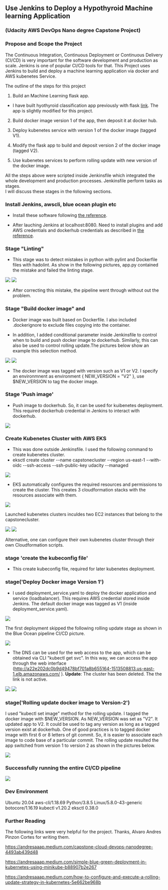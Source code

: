 ## Use Jenkins to Deploy a Hypothyroid Machine learning Application 

### (Udacity AWS DevOps Nano degree Capstone Project)

### Propose and Scope the Project

The Continuous Integration, Continuous Deployment or Continuous Delivery (CI/CD) is very important for the software development and production as scale. Jenkins is one of popular CI/CD tools for that. This Project uses Jenkins to build and deploy a machine learning application via docker and AWS kubenetes Service.

The outline of the steps for this project

1. Build an Machine Learning flask app.  

* I have built hyothyroid classification app previously with flask [link](https://github.com/Jun-depo/hypothyroid_flaskapp).  The app is slightly modified for this project.

2. Build docker image version 1 of the app, then deposit it at docker hub.  

3. Deploy kubenetes service with version 1 of the docker image (tagged V1). 

4. Modify the flask app to build and deposit version 2 of the docker image (tagged V2). 

5. Use kubenetes services to perform rolling update with new version of the docker image. 

All the steps above were scripted inside Jenkinsfile which integrated the whole development and production processes. Jenkinsfile perform tasks as stages.  
 I will discuss these stages in the following sections.

### Install Jenkins, awscli, blue ocean plugin etc

* Install these software following [the reference](https://andresaaap.medium.com/how-to-install-docker-aws-cli-eksctl-kubectl-for-jenkins-in-linux-ubuntu-18-04-3e3c4ceeb71).  

* After lauching Jenkins at localhost:8080.  Need to install plugins and add AWS credentials and dockerhub credentials as described in [the reference](https://andresaaap.medium.com/how-to-install-docker-aws-cli-eksctl-kubectl-for-jenkins-in-linux-ubuntu-18-04-3e3c4ceeb71).  


### Stage "Linting"

* This stage was to detect mistakes in python with pylint and Dockerfile files with hadolint.  As show in the following pictures, app.py contained the mistake and failed the linting stage.

 <img src="images/fail1.png" />

 <img src="images/fail2.png" />

* After correcting this mistake, the pipeline went through without out the problem.  

### Stage "Build docker image" and 

* Docker image was built based on Dockerfile.  I also included .dockerignore to exclude files copying into the container.  

* In addition, I added conditional parameter inside Jenkinsfile to control when to build and push docker image to dockerhub.  Similarly, this can also be used to control rolling update.The pictures below show an example this selection method. 

<img src="images/params.png" />

<img src="images/version2a.png" />

* The docker image was tagged with version such as V1 or V2.  I specify an environmnent as environment { NEW_VERSION = "V2" }, use $NEW_VERSION to tag the docker image. 

### Stage 'Push image'
* Push image to dockerhub. So, it can be used for kuibenetes deployment.  This required dockerhub credential in Jenkins to interact with dockerhub.

<img src="images/credentials.png" />

### Create Kubenetes Cluster with AWS EKS

* This was done outside Jenkinsfile. I used the following command to create kubenetes cluster. 
* eksctl create cluster --name capstonecluster --region us-east-1 --with-oidc --ssh-access --ssh-public-key udacity --managed

<img src="images/eksctl_create.png" />

* EKS automatically configures the required resources and permissions to create the cluster.  This creates 3 cloudformation stacks with the resources associate with them. 

<img src="images/stack1.png" />

Launched kubenetes clusters inculdes two EC2 instances that belong to the capstonecluster. 

<img src="images/EC2a.png" />

<img src="images/EC2b.png" />

Alternative, one can configure their own kubenetes cluster through their own Cloudformation scripts.  

### stage 'create the kubeconfig file'
* This create kubeconfig file, required for later kubenetes deployment. 

### stage('Deploy Docker image Version 1')

* I used deployment_service.yaml to deploy the docker application and service (loadbalancer).  This requires AWS credential stored inside Jenkins. The default docker image was tagged as V1 (inside deployment_service.yaml).  

<img src="images/deploy_V1.png" />

The first deployment skipped the following rolling update stage as shown in the Blue Ocean pipeline CI/CD picture. 

<img src="images/deploy_V1b.png" />

* The DNS can be used for the web access to the app, which can be obtained via CLI  "kubectl get svc". In this way, we can access the app through the web interface (http://a22e202dc0b9d49478bf701a8b655164-1513508813.us-east-1.elb.amazonaws.com/ ). **Update**:  The cluster has been deleted. The the link is not active.

<img src="images/dns.png" />

<img src="images/version1c.png" />

### stage('Rolling update docker image to Version-2')

I used "kubectl set image" method for the rolling update.  I tagged the docker image with $NEW_VERSION.  As NEW_VERSION was set as "V2". It updated app to V2.  It could be used to tag any version as long as a tagged version exist at dockerhub.  One of good practices is to tagged docker image with first 6 or 8 letters of git commit. So, it is easier to associate each image to code base of a particular commit. The rolling update resulted the app switched from version 1 to version 2 as shown in the pictures below.  

<img src="images/version2b.png" />

### Successfully running the entire CI/CD pipeline

<img src="images/entire_pipeline.png" />

### Dev Environment

Ubuntu 20.04
aws-cli/1.18.69 Python/3.8.5 Linux/5.8.0-43-generic botocore/1.16.19
kubectl v1.20.2
eksctl 0.38.0

### Further Reading

The following links were very helpful for the project. Thanks, Alvaro Andres Pinzon Cortes for writing them.  

https://andresaaap.medium.com/capstone-cloud-devops-nanodegree-4493ab439d48

https://andresaaap.medium.com/simple-blue-green-deployment-in-kubernetes-using-minikube-b88907b2e267

https://andresaaap.medium.com/how-to-configure-and-execute-a-rolling-update-strategy-in-kubernetes-5e662be968b









